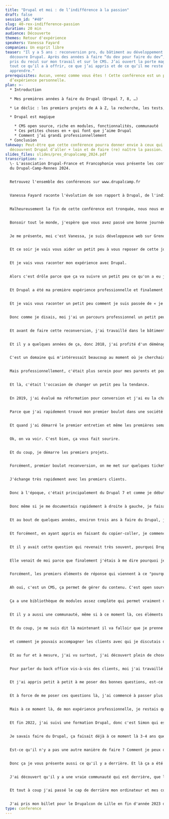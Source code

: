 ```yaml
---
title: "Drupal et moi : de l’indifférence à la passion"
draft: false
session_id: "#40"
slug: 40-rex-indifference-passion
duration: 20 min
audience: Découverte
themes: Retour d'expérience
speakers: Vanessa Fayard
companies: Un esprit libre
teaser: "Il y a 5 ans : reconversion pro, du bâtiment au développement web, je
  découvre Drupal. Après des années à faire “du dev pour faire du dev”, j’ai
  pris du recul sur mon travail et sur le CMS. J’ai ouvert la porte magique de
  tout ce qu’il a à offrir, ce que j’ai appris et de ce qu’il me reste à
  apprendre."
prerequisites: Aucun, venez comme vous êtes ! Cette conférence est un partage
  d’expérience personnelle.
plan: >-
  * Introduction

  * Mes premières années à faire du Drupal (Drupal 7, 8, …)

  * Le déclic : les premiers projets de A à Z, la recherche, les tests, le perfectionnement

  * Drupal est magique

    * CMS open source, riche en modules, fonctionnalités, communauté
    * Ces petites choses en + qui font que j’aime Drupal
    * Comment j’ai grandi professionnellement
  * Conclusion
takeway: Peut-être que cette conférence pourra donner envie à ceux qui
  découvrent Drupal d’aller + loin et de faire (re) naître la passion.
slides_files: slides/pres_drupalcamp_2024.pdf
transcription: >-
  \- L'association Drupal-France et Francophonie vous présente les conférences
  du Drupal-Camp-Rennes 2024.


  Retrouvez l'ensemble des conférences sur www.drupalcamp.fr


  Vanessa Fayard raconte l'évolution de son rapport à Drupal, de l'indifférence à la passion.


  Malheureusement la fin de cette conférence est tronquée, nous nous en excusons.


  Bonsoir tout le monde, j'espère que vous avez passé une bonne journée avec les conférences et tout.


  Je me présente, moi c'est Vanessa, je suis développeuse web sur Grenoble.


  Et ce soir je vais vous aider un petit peu à vous reposer de cette journée parce que je vais raconter ma vie.


  Et je vais vous raconter mon expérience avec Drupal.


  Alors c'est drôle parce que ça va suivre un petit peu ce qu'on a eu juste avant sur la reconversion parce que moi-même j'ai fait une reconversion.


  Et Drupal a été ma première expérience professionnelle et finalement la seule puisque c'est mes cinq dernières années de travail.


  Et je vais vous raconter un petit peu comment je suis passée de « je découvre la techno et c'est mon premier boulot » à « bah finalement je viens à un Drupalcamp et j'aime bien ».


  Donc comme je disais, moi j'ai un parcours professionnel un petit peu atypique parce que j'ai fait une reconversion.


  Et avant de faire cette reconversion, j'ai travaillé dans le bâtiment où je faisais du diagnostic amiante, plomb, de l'accessibilité, de l'incendie, de gestion de signes, tout ça.


  Et il y a quelques années de ça, donc 2018, j'ai profité d'un déménagement sur la région grenobloise pour faire ma reconversion dans le web.


  C'est un domaine qui m'intéressait beaucoup au moment où je cherchais ce que j'allais faire en termes de boulot.


  Mais professionnellement, c'était plus serein pour mes parents et pour moi d'aller vers le bâtiment plutôt que le web.


  Et là, c'était l'occasion de changer un petit peu la tendance.


  En 2019, j'ai évalué ma réformation pour conversion et j'ai eu la chance d'être dans une période un peu plus propice à cette recherche d'emploi pour rebondir à ce qui était dit avant.


  Parce que j'ai rapidement trouvé mon premier boulot dans une société coopérative à Grenoble qui s'appelle Probsys, spécialiste open source.


  Et quand j'ai démarré le premier entretien et même les premières semaines de travail, on m'avait dit tu vas travailler sur du Drupal, tu connais WordPress, c'est presque pareil.


  Ok, on va voir. C'est bien, ça vous fait sourire.


  Et du coup, je démarre les premiers projets.


  Forcément, premier boulot reconversion, on me met sur quelques tickets, on me met sur quelques développements sur des projets.


  J'échange très rapidement avec les premiers clients.


  Donc à l'époque, c'était principalement du Drupal 7 et comme je débutais, j'ai rapidement fait une expérience, copier-coller de ce que les collègues qui étaient plus expérimentés pouvaient me donner.


  Donc même si je me documentais rapidement à droite à gauche, je faisais beaucoup comme eux, ils travaillaient, comme eux, ils développaient avec leurs process, leurs pratiques.


  Et au bout de quelques années, environ trois ans à faire du Drupal, j'ai commencé à travailler sur des projets plus en solo, du coup, à échanger un peu plus avec le client, à devoir gérer toute la partie d'un projet, la conception, la configuration, la mise en production.


  Et forcément, en ayant appris en faisant du copier-coller, je commençais à avoir ce sentiment de ne pas vraiment être sûre de moi et de manquer de cohérence.


  Et il y avait cette question qui revenait très souvent, pourquoi Drupal ? Elle venait de la part de mes clients, pourquoi Drupal plutôt qu'une autre techno ?


  Elle venait de moi parce que finalement j'étais à me dire pourquoi je trainais sur du Drupal, pourquoi pas on fait autre chose, pourquoi je fais du Drupal comme ça ?


  Forcément, les premiers éléments de réponse qui viennent à ce "pourquoi Drupal ?", alors moi j'ai écrit CMS, mais je suis d'accord avec tous les avis qu'il peut y avoir.


  Ah oui, c'est un CMS, ça permet de gérer du contenu. C'est open source, libre, je travaille dans une société coopérative qui est spécialiste open source, donc forcément au fur et à mesure des années ça me parle.


  Ça a une bibliothèque de modules assez complète qui permet vraiment de travailler des projets clés en main et soit de les développer, soit d'installer des modules contrib.


  Et il y a aussi une communauté, même si à ce moment là, ces éléments de réponse là, je ne savais pas trop ce que ça voulait dire communauté, ce qu'il y avait derrière.


  Et du coup, je me suis dit là maintenant il va falloir que je prenne vraiment ma propre expérience, donc j'ai commencé de fouiller, j'ai testé, j'ai lu beaucoup de blogs, j'ai essayé de découvrir un petit peu comment moi je pouvais faire ma propre expérience sur l'outil, sur Drupal


  et comment je pouvais accompagner les clients avec qui je discutais dès le démarrage du projet, alors mettre en place le meilleur Drupal possible.


  Et au fur et à mesure, j'ai vu surtout, j'ai découvert plein de choses, donc des modules comme Paragraph, qui est pour moi mon petit module coup de cœur parce qu'il me permet vraiment de faire des mises en page, d'accompagner le client, de simplifier le back office.


  Pour parler du back office vis-à-vis des clients, moi j'ai travaillé sur du Drupal 7, 8, 9 et 10 sur la fin, j'ai vraiment vu la courbe de progression du back office et du coup forcément j'avais de plus en plus des arguments de regarder, c'est plus ergonomique, c'est plus simple à utiliser, on peut vous le configurer un petit peu aux petits oignons pour vous le simplifier.


  Et j'ai appris petit à petit à me poser des bonnes questions, est-ce que j'ai vraiment besoin de coder cet élément là ou est-ce que finalement il n'y a pas déjà un module qui existe, que je peux réutiliser, que je peux installer.


  Et à force de me poser ces questions là, j'ai commencé à passer plus de temps sur Drupal.org, à regarder dès que j'avais installé un module, j'avais un souci technique, je me disais bah tiens, il y a peut-être quelqu'un d'autre qui a eu le souci aussi, je vais regarder s'il n'y a pas déjà une issue ouverte, s'il n'y a pas déjà un patch.


  Mais à ce moment là, de mon expérience professionnelle, je restais quand même derrière mon ordi, quand bien même moi je trouvais une solution ou j'installais un patch d'une solution, je le faisais sur mon projet, mais je n'étais pas encore dans cette envie là, je n'étais pas encore consciente de la communauté et de la contribution qu'il pouvait y avoir derrière Drupal.


  Et fin 2022, j'ai suivi une formation Drupal, donc c'est Simon qui est par là je crois, qui me l'a donnée via Makina, et c'était un petit peu dans la continuité de cette envie de reprendre les bases.


  Je savais faire du Drupal, ça faisait déjà à ce moment là 3-4 ans que je le faisais, je les installais, je les maintenais, je faisais des tickets, mais j'avais envie de me dire, ah mais peut-être que ma manière de faire, est-ce qu'elle est bonne ou pas ? Oui, non.


  Est-ce qu'il n'y a pas une autre manière de faire ? Comment je peux optimiser mes process, optimiser la mise en place ? Et comme au moment de cette formation là, on n'était pas très nombreux, on était deux en fait, et on était deux à faire du développement, Simon a dit bah on va prendre un certain temps pour faire de la contribution.


  Donc ça je vous présente aussi ce qu'il y a derrière. Et là ça a été la cerise sur le gâteau moi de mon expérience avec Drupal, parce qu'en fait j'ai mis une définition derrière ce mot contribution dans les plus qu'on peut dire derrière pourquoi Drupal.


  J'ai découvert qu'il y a une vraie communauté qui est derrière, que la contribution ce n'est pas juste une contribution technique, ça peut être simplement tester un patch qui a été mis en place, faire de la traduction, échanger aussi avec des gens, répondre à un commentaire sur un article d'un blog, etc.


  Et tout à coup j'ai passé le cap de derrière mon ordinateur et mes collègues à en fait je participe à des événements. Et c'est comme ça que j'ai commencé à faire quelques petites contributions et à vivre les premiers moments de je reçois le mail comme quoi le message ou le test de patch que j'ai fait il a été mergé sur le module et trop bien j'ai participé à ça.


  J'ai pris mon billet pour le Drupalcon de Lille en fin d'année 2023 donc avec mon petit sac j'y suis allé en solo et c'était une super expérience et surtout pourquoi je suis là aujourd'hui à faire mon retour d'expérience même si Simon m'a un peu poussé à ce que je donne un sujet.
type: conference
---
```

